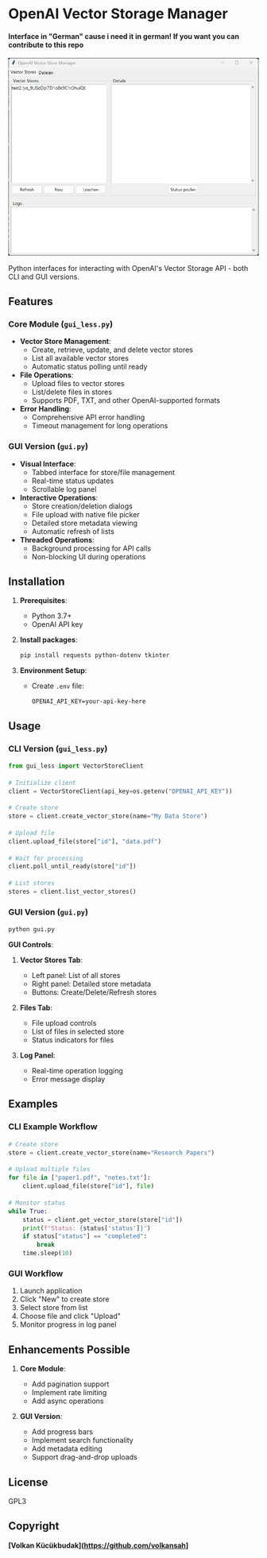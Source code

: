 # OpenAI Vector Storage Manager
#### Interface in "German" cause i need it in german! If you want you can contribute to this repo

![Vectore Storage](vectoregui.jpg)

Python interfaces for interacting with OpenAI's Vector Storage API - both CLI and GUI versions.

## Features

### Core Module (`gui_less.py`)
- **Vector Store Management**:
  - Create, retrieve, update, and delete vector stores
  - List all available vector stores
  - Automatic status polling until ready
- **File Operations**:
  - Upload files to vector stores
  - List/delete files in stores
  - Supports PDF, TXT, and other OpenAI-supported formats
- **Error Handling**:
  - Comprehensive API error handling
  - Timeout management for long operations

### GUI Version (`gui.py`)
- **Visual Interface**:
  - Tabbed interface for store/file management
  - Real-time status updates
  - Scrollable log panel
- **Interactive Operations**:
  - Store creation/deletion dialogs
  - File upload with native file picker
  - Detailed store metadata viewing
  - Automatic refresh of lists
- **Threaded Operations**:
  - Background processing for API calls
  - Non-blocking UI during operations

## Installation

1. **Prerequisites**:
   - Python 3.7+
   - OpenAI API key

2. **Install packages**:
   ```bash
   pip install requests python-dotenv tkinter
   ```

3. **Environment Setup**:
   - Create `.env` file:
     ```env
     OPENAI_API_KEY=your-api-key-here
     ```

## Usage

### CLI Version (`gui_less.py`)
```python
from gui_less import VectorStoreClient

# Initialize client
client = VectorStoreClient(api_key=os.getenv("OPENAI_API_KEY"))

# Create store
store = client.create_vector_store(name="My Data Store")

# Upload file
client.upload_file(store["id"], "data.pdf")

# Wait for processing
client.poll_until_ready(store["id"])

# List stores
stores = client.list_vector_stores()
```

### GUI Version (`gui.py`)
```bash
python gui.py
```

**GUI Controls**:
1. **Vector Stores Tab**:
   - Left panel: List of all stores
   - Right panel: Detailed store metadata
   - Buttons: Create/Delete/Refresh stores

2. **Files Tab**:
   - File upload controls
   - List of files in selected store
   - Status indicators for files

3. **Log Panel**:
   - Real-time operation logging
   - Error message display

## Examples

### CLI Example Workflow
```python
# Create store
store = client.create_vector_store(name="Research Papers")

# Upload multiple files
for file in ["paper1.pdf", "notes.txt"]:
    client.upload_file(store["id"], file)

# Monitor status
while True:
    status = client.get_vector_store(store["id"])
    print(f"Status: {status['status']}")
    if status["status"] == "completed":
        break
    time.sleep(10)
```

### GUI Workflow
1. Launch application
2. Click "New" to create store
3. Select store from list
4. Choose file and click "Upload"
5. Monitor progress in log panel

## Enhancements Possible

1. **Core Module**:
   - Add pagination support
   - Implement rate limiting
   - Add async operations

2. **GUI Version**:
   - Add progress bars
   - Implement search functionality
   - Add metadata editing
   - Support drag-and-drop uploads

## License

GPL3

## Copyright
**[Volkan Kücükbudak](https://github.com/volkansah]**


